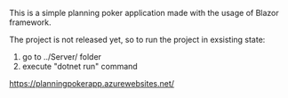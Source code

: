 This is a simple planning poker application made with the usage of Blazor framework.

The project is not released yet, so to run the project in exsisting state:
1) go to ../Server/ folder 
2) execute "dotnet run" command

https://planningpokerapp.azurewebsites.net/
 
